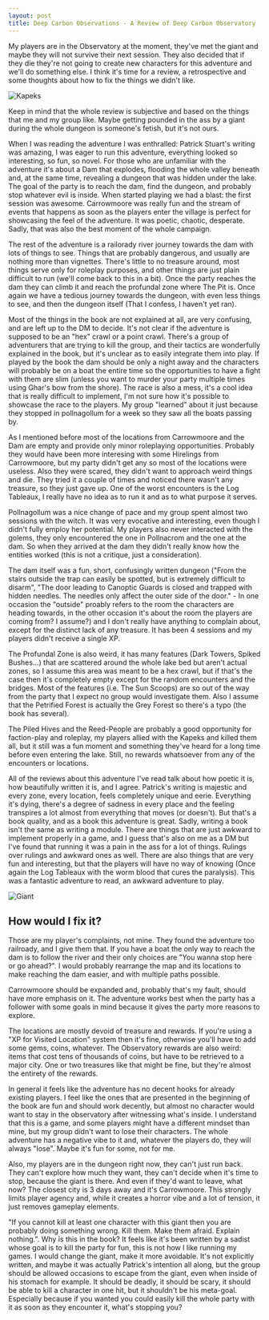 ```yaml
---
layout: post
title: Deep Carbon Observations - A Review of Deep Carbon Observatory
---
```


My players are in the Observatory at the moment, they've met the giant and maybe they will not survive their next session. They also decided that if they die they're not going to create new characters for this adventure and we'll do something else. I think it's time for a review, a retrospective and some thoughts about how to fix the things we didn't like.

![Kapeks](https://i.imgur.com/7meL0GY.jpg)

<!--more-->

Keep in mind that the whole review is subjective and based on the things that me and my group like. Maybe getting pounded in the ass by a giant during the whole dungeon is someone's fetish, but it's not ours.

When I was reading the adventure I was enthralled: Patrick Stuart's writing was amazing, I was eager to run this adventure, everything looked so interesting, so fun, so novel. For those who are unfamiliar with the adventure it's about a Dam that explodes, flooding the whole valley beneath and, at the same time, revealing a dungeon that was hidden under the lake. The goal of the party is to reach the dam, find the dungeon, and probably stop whatever evil is inside. When started playing we had a blast: the first session was awesome. Carrowmoore was really fun and the stream of events that happens as soon as the players enter the village is perfect for showcasing the feel of the adventure. It was poetic, chaotic, desperate. Sadly, that was also the best moment of the whole campaign.

The rest of the adventure is a railorady river journey towards the dam with lots of things to see. Things that are probably dangerous, and usually are nothing more than vignettes. There's little to no treasure around, most things serve only for roleplay purposes, and other things are just plain difficult to run (we'll come back to this in a bit). Once the party reaches the dam they can climb it and reach the profundal zone where The Pit is. Once again we have a tedious journey towards the dungeon, with even less things to see, and then the dungeon itself (That I confess, I haven't yet ran).

Most of the things in the book are not explained at all, are very confusing, and are left up to the DM to decide. It's not clear if the adventure is supposed to be an "hex" crawl or a point crawl. There's a group of adventurers that are trying to kill the group, and their tactics are wonderfully explained in the book, but it's unclear as to easily integrate them into play. If played by the book the dam should be only a night away and the characters will probably be on a boat the entire time so the opportunities to have a fight with them are slim (unless you want to murder your party multiple times using Ghar's bow from the shore). The race is also a mess, it's a cool idea that is really difficult to implement, I'm not sure how it's possible to showcase the race to the players. My group "learned" about it just because they stopped in pollnagollum for a week so they saw all the boats passing by. 

As I mentioned before most of the locations from Carrowmoore and the Dam are empty and provide only minor roleplaying opportunities. Probably they would have been more interesing with some Hirelings from Carrowmoore, but my party didn't get any so most of the locations were useless. Also they were scared, they didn't want to approach weird things and die. They tried it a couple of times and noticed there wasn't any treasure, so they just gave up. One of the worst encounters is the Log Tableaux, I really have no idea as to run it and as to what purpose it serves. 

Pollnagollum was a nice change of pace and my group spent almost two sessions with the witch. It was very evocative and interesting, even though I didn't fully employ her potential. My players also never interacted with the golems, they only encountered the one in Pollnacrom and the one at the dam. So when they arrived at the dam they didn't really know how the entities worked (this is not a critique, just a consideration).

The dam itself was a fun, short, confusingly written dungeon ("From the stairs outside the trap can easily be spotted,  but is extremely difficult to disarm", "The door leading to Canoptic Guards is closed and trapped with hidden needles. The needles only affect the outer side of the door." - In one occasion the "outside" proably refers to the room the characters are heading towards, in the other occasion it's about the room the players are coming from? I assume?) and I don't really have anything to complain about, except for the distinct lack of any treasure. It has been 4 sessions and my players didn't receive a single XP. 

The Profundal Zone is also weird, it has many features (Dark Towers, Spiked Bushes...) that are scattered around the whole lake bed but aren't actual zones, so I assume this area was meant to be a hex crawl, but if that's the case then it's completely empty except for the random encounters and the bridges. Most of the features (i.e. The Sun Scoops) are so out of the way from the party that I expect no group would investigate them. Also I assume that the Petrified Forest is actually the Grey Forest so there's a typo (the book has several).

The Piled Hives and the Reed-People are probably a good opportunity for faction-play and roleplay, my players allied with the Kapeks and killed them all, but it still was a fun moment and something they've heard for a long time before even entering the lake. Still, no rewards whatsoever from any of the encounters or locations. 

All of the reviews about this adventure I've read talk about how poetic it is, how beautifully written it is, and I agree. Patrick's writing is majestic and every zone, every location, feels completely unique and eerie. Everything it's dying, there's a degree of sadness in every place and the feeling transpires a lot almost from everything that moves (or doesn't). But that's a book quality, and as a book this adventure is great. Sadly, writing a book isn't the same as writing a module. There are things that are just awkward to implement properly in a game, and I guess that's also on me as a DM but I've found that running it was a pain in the ass for a lot of things. Rulings over rulings and awkward ones as well. There are also things that are very fun and interesting, but that the players will have no way of knowing (Once again the Log Tableaux with the worm blood that cures the paralysis). This was a fantastic adventure to read, an awkward adventure to play.

![Giant](https://i.imgur.com/JzwICC2.png)

## How would I fix it?
Those are my player's complaints, not mine. They found the adventure too railroady, and I give them that. If you have a boat the only way to reach the dam is to follow the river and their only choices are "You wanna stop here or go ahead?". I would probably rearrange the map and its locations to make reaching the dam easier, and with multiple paths possible. 

Carrowmoore should be expanded and, probably that's my fault, should have more emphasis on it. The adventure works best when the party has a follower with some goals in mind because it gives the party more reasons to explore.

The locations are mostly devoid of treasure and rewards. If you're using a "XP for Visited Location" system then it's fine, otherwise you'll have to add some gems, coins, whatever. The Observatory rewards are also weird: items that cost tens of thousands of coins, but have to be retrieved to a major city. One or two treasures like that might be fine, but they're almost the entirety of the rewards. 

In general it feels like the adventure has no decent hooks for already existing players. I feel like the ones that are presented in the beginning of the book are fun and should work decently, but almost no character would want to stay in the observatory after witnessing what's inside. I understand that this is a game, and some players might have a different mindset than mine, but my group didn't want to lose their characters. The whole adventure has a negative vibe to it and, whatever the players do, they will always "lose". Maybe it's fun for some, not for me. 

Also, my players are in the dungeon right now, they can't just run back. They can't explore how much they want, they can't decide when it's time to stop, because the giant is there. And even if they'd want to leave, what now? The closest city is 3 days away and it's Carrowmoore. This strongly limits player agency and, while it creates a horror vibe and a lot of tension, it just removes gameplay elements. 

"If you cannot kill at least one character with this giant then you are probably doing something wrong. Kill them. Make them afraid. Explain nothing.". Why is this in the book? It feels like it's been written by a sadist whose goal is to kill the party for fun, this is not how I like running my games. I would change the giant, make it more avoidable. It's not explicitly written, and maybe it was actually Patrick's intention all along, but the group should be allowed occasions to escape from the giant, even when inside of his stomach for example. It should be deadly, it should be scary, it should be able to kill a character in one hit, but it shouldn't be his meta-goal. Especially because if you wanted you could easily kill the whole party with it as soon as they encounter it, what's stopping you?